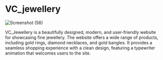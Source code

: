 # VC_jewellery
![Screenshot (56)](https://github.com/user-attachments/assets/a233399e-1934-4281-ba34-7492dd445d0e)

VC_Jewellery is a beautifully designed, modern, and user-friendly website for showcasing fine jewellery. The website offers a wide range of products, including gold rings, diamond necklaces, and gold bangles. It provides a seamless shopping experience with a clean design, featuring a typewriter animation that welcomes users to the site.

